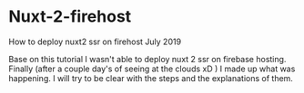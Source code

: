 # Nuxt-2-firehost
How to deploy nuxt2 ssr on firehost July 2019

Base on this tutorial I wasn't able to deploy nuxt 2 ssr on firebase hosting.
Finally (after a couple  day's of seeing at the clouds xD ) I made up what was happening.
I will try to be clear with the steps and the explanations of them.
